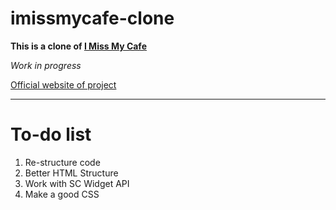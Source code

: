 # imissmycafe-clone

**This is a clone of [I Miss My Cafe](https://imissmycafe.com/)**

*Work in progress*

[Official website of project](https://teebowie.github.io/imissmycafe-clone/)

---
# To-do list
1. Re-structure code
2. Better HTML Structure
3. Work with SC Widget API
4. Make a good CSS

